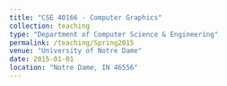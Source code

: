 ```yaml
---
title: "CSE 40166 - Computer Graphics"
collection: teaching
type: "Department of Computer Science & Engineering"
permalink: /teaching/Spring2015
venue: "University of Notre Dame"
date: 2015-01-01
location: "Notre Dame, IN 46556"
---
```

